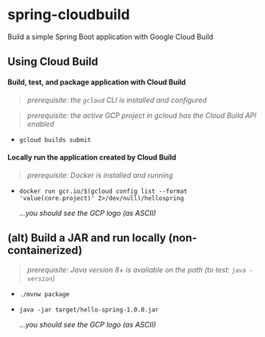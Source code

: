 # spring-cloudbuild
Build a simple Spring Boot application with Google Cloud Build

## Using Cloud Build
#### Build, test, and package application with Cloud Build
> _prerequisite: the `gcloud` CLI is installed and configured_

> _prerequisite: the active GCP project in gcloud has the Cloud Build API enabled_

* `gcloud builds submit`

#### Locally run the application created by Cloud Build
> _prerequisite: Docker is installed and running_

* `docker run gcr.io/$(gcloud config list --format 'value(core.project)' 2>/dev/null)/hellospring`

  _...you should see the GCP logo (as ASCII)_

## (alt) Build a JAR and run locally (non-containerized)
> _prerequisite: Java version 8+ is available on the path (to test: `java -version`)_

* `./mvnw package`
* `java -jar target/hello-spring-1.0.0.jar`

  _...you should see the GCP logo (as ASCII)_
